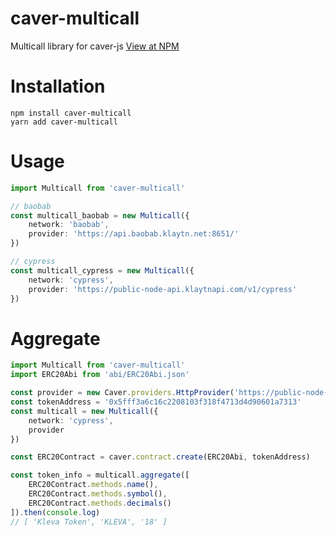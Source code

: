 # caver-multicall
Multicall library for caver-js
[View at NPM](https://www.npmjs.com/package/caver-multicall)

# Installation
```
npm install caver-multicall
yarn add caver-multicall
```

# Usage
```ts
import Multicall from 'caver-multicall'

// baobab
const multicall_baobab = new Multicall({
    network: 'baobab',
    provider: 'https://api.baobab.klaytn.net:8651/'
})

// cypress
const multicall_cypress = new Multicall({
    network: 'cypress',
    provider: 'https://public-node-api.klaytnapi.com/v1/cypress'
})
```

# Aggregate
```ts
import Multicall from 'caver-multicall'
import ERC20Abi from 'abi/ERC20Abi.json'

const provider = new Caver.providers.HttpProvider('https://public-node-api.klaytnapi.com/v1/cypress')
const tokenAddress = '0x5fff3a6c16c2208103f318f4713d4d90601a7313'
const multicall = new Multicall({
    network: 'cypress',
    provider
})

const ERC20Contract = caver.contract.create(ERC20Abi, tokenAddress)

const token_info = multicall.aggregate([
    ERC20Contract.methods.name(),
    ERC20Contract.methods.symbol(),
    ERC20Contract.methods.decimals()
]).then(console.log)
// [ 'Kleva Token', 'KLEVA', '18' ]

```
